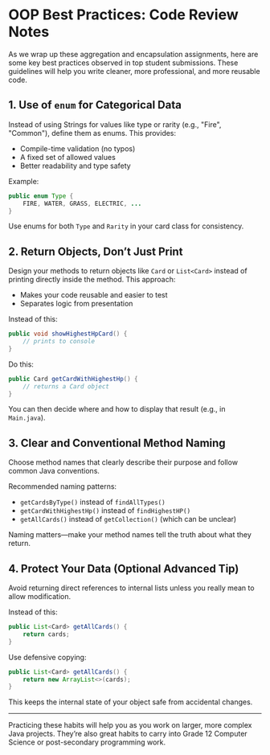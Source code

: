 # OOP Best Practices: Code Review Notes

As we wrap up these aggregation and encapsulation assignments, here are some key best practices observed in top student submissions. These guidelines will help you write cleaner, more professional, and more reusable code.

## 1. Use of `enum` for Categorical Data

Instead of using Strings for values like type or rarity (e.g., "Fire", "Common"), define them as enums. This provides:

- Compile-time validation (no typos)
- A fixed set of allowed values
- Better readability and type safety

Example:

```java
public enum Type {
    FIRE, WATER, GRASS, ELECTRIC, ...
}
```

Use enums for both `Type` and `Rarity` in your card class for consistency.

## 2. Return Objects, Don’t Just Print

Design your methods to return objects like `Card` or `List<Card>` instead of printing directly inside the method. This approach:

- Makes your code reusable and easier to test
- Separates logic from presentation

Instead of this:

```java
public void showHighestHpCard() {
    // prints to console
}
```

Do this:

```java
public Card getCardWithHighestHp() {
    // returns a Card object
}
```

You can then decide where and how to display that result (e.g., in `Main.java`).

## 3. Clear and Conventional Method Naming

Choose method names that clearly describe their purpose and follow common Java conventions.

Recommended naming patterns:
- `getCardsByType()` instead of `findAllTypes()`
- `getCardWithHighestHp()` instead of `findHighestHP()`
- `getAllCards()` instead of `getCollection()` (which can be unclear)

Naming matters—make your method names tell the truth about what they return.

## 4. Protect Your Data (Optional Advanced Tip)

Avoid returning direct references to internal lists unless you really mean to allow modification.

Instead of this:

```java
public List<Card> getAllCards() {
    return cards;
}
```

Use defensive copying:

```java
public List<Card> getAllCards() {
    return new ArrayList<>(cards);
}
```

This keeps the internal state of your object safe from accidental changes.

---

Practicing these habits will help you as you work on larger, more complex Java projects. They’re also great habits to carry into Grade 12 Computer Science or post-secondary programming work.
